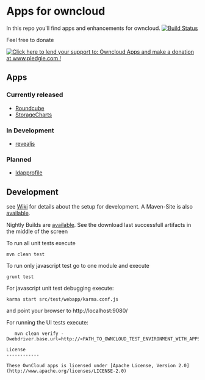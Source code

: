 Apps for owncloud
========

In this repo you'll find apps and enhancements for owncloud. [![Build Status](https://martinreinhardt-online.de/jenkins/buildStatus/icon?job=OwnCloud_nightly)](https://martinreinhardt-online.de/jenkins/job/OwnCloud_nightly/)


Feel free to donate

<a href='http://www.pledgie.com/campaigns/23447'><img alt='Click here to lend your support to: Owncloud Apps and make a donation at www.pledgie.com !' src='http://www.pledgie.com/campaigns/23447.png?skin_name=chrome' border='0' /></a> <a target="_blank" href="https://www.paypal.com/cgi-bin/webscr?cmd=_s-xclick&hosted_button_id=2SAK2NYWB8QA2">
<img alt="" border="0" src="https://www.paypalobjects.com/de_DE/DE/i/btn/btn_donateCC_LG.gif"/>
</img></a>

## Apps

### Currently released
* [Roundcube](roundcube/README.md)
* [StorageCharts](storagecharts2/README.md)

### In Development
* [revealjs](revealjs/README.md)

### Planned
* [ldapprofile](ldapprofile/README.md)

## Development

see [Wiki](https://github.com/hypery2k/owncloud/wiki/Development-Setup) for details about the setup for development.
A Maven-Site is also [available](https://martinreinhardt-online.de/jenkins/job/OwnCloud_nightly/site/).

Nightly Builds are [available](https://martinreinhardt-online.de/jenkins/job/OwnCloud_nightly/). See the download last successfull artifacts in the middle of the screen

To run all unit tests execute

```mvn clean test```

To run only javascript test go to one module and execute

```grunt test```

For javascript unit test debugging execute:

```karma start src/test/webapp/karma.conf.js```
 
and point your browser to http://localhost:9080/

For running the UI tests execute:

```cd webtest
   mvn clean verify -Dwebdriver.base.url=http://<PATH_TO_OWNCLOUD_TEST_ENVIRONMENT_WITH_APPS_INSTALLED>```

License
------------

These OwnCloud apps is licensed under [Apache License, Version 2.0](http://www.apache.org/licenses/LICENSE-2.0)
